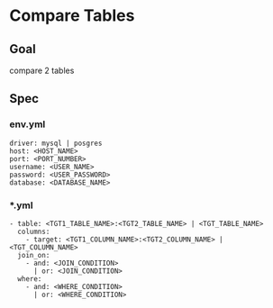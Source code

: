 # Compare Tables

## Goal
compare 2 tables

## Spec

### env.yml
```
driver: mysql | posgres
host: <HOST_NAME>
port: <PORT_NUMBER>
username: <USER_NAME>
password: <USER_PASSWORD>
database: <DATABASE_NAME>
```

### *.yml
```
- table: <TGT1_TABLE_NAME>:<TGT2_TABLE_NAME> | <TGT_TABLE_NAME>
  columns:
    - target: <TGT1_COLUMN_NAME>:<TGT2_COLUMN_NAME> | <TGT_COLUMN_NAME>
  join_on:
    - and: <JOIN_CONDITION>
      | or: <JOIN_CONDITION>
  where:
    - and: <WHERE_CONDITION>
      | or: <WHERE_CONDITION>
```
